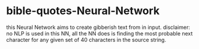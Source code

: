 # bible-quotes-Neural-Network

this Neural Network aims to create gibberish text from in input.
disclaimer: no NLP is used in this NN, all the NN does is finding the most probable next character for any given set of 40 characters in the source string. 
